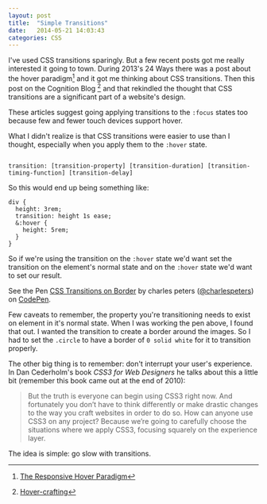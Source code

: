 ```yaml
---
layout: post
title:  "Simple Transitions"
date:   2014-05-21 14:03:43
categories: CSS
---
```

I've used CSS transitions sparingly. But a few recent posts got me really interested it going to town. During 2013's 24 Ways there was a post about the hover paradigm[^1] and it got me thinking about CSS transitions. Then this post on the Cognition Blog [^2] and that rekindled the thought that CSS transitions are a significant part of a website's design.

These articles suggest going applying transitions to the `:focus` states too because few and fewer touch devices support hover.

What I didn't realize is that CSS transitions were easier to use than I thought, especially when you apply them to the `:hover` state.

<pre><code class="language-css">
transition: [transition-property] [transition-duration] [transition-timing-function] [transition-delay]
</code></pre>

So this would end up being something like:

<pre><code class="language-scss">div {
  height: 3rem;
  transition: height 1s ease;
  &:hover {
    height: 5rem;
  }
}</code></pre>

So if we're using the transition on the `:hover` state we'd want set the transition on the element's normal state and on the `:hover` state we'd want to set our result.

<p data-height="268" data-theme-id="4981" data-slug-hash="oDqAh" data-default-tab="result" class='codepen'>See the Pen <a href='http://codepen.io/charlespeters/pen/oDqAh/'>CSS Transitions on Border</a> by charles peters (<a href='http://codepen.io/charlespeters'>@charlespeters</a>) on <a href='http://codepen.io'>CodePen</a>.</p>
<script async src="//codepen.io/assets/embed/ei.js"></script>

Few caveats to remember, the property you're transitioning needs to exist on element in it's normal state. When I was working the pen above, I found that out. I wanted the transition to create a border around the images. So I had to set the `.circle` to have a border of `0 solid white` for it to transition properly.

The other big thing is to remember: don't interrupt your user's experience. In Dan Cederholm's book _CSS3 for Web Designers_ he talks about this a little bit (remember this book came out at the end of 2010):

> But the truth is everyone can begin using CSS3 right now. And fortunately you don’t have to think differently or make drastic changes to the way you craft websites in order to do so. How can anyone use CSS3 on any project? Because we’re going to carefully choose the situations where we apply CSS3, focusing squarely on the experience layer.

The idea is simple: go slow with transitions.

[^1]: [The Responsive Hover Paradigm](http://24ways.org/2013/the-responsive-hover-paradigm/)
[^2]: [Hover-crafting](http://cognition.happycog.com/article/hover-crafting)
